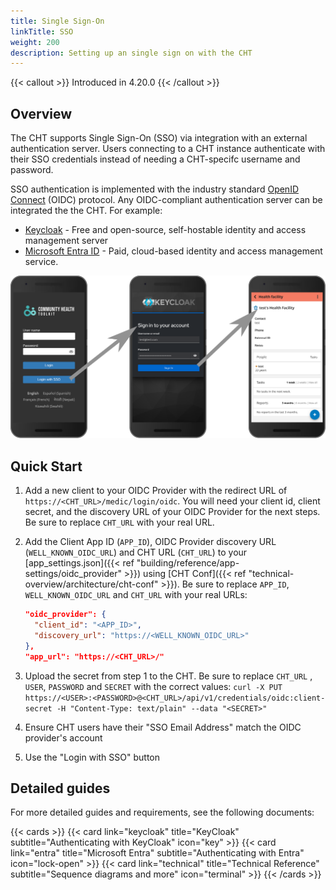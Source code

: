 ```yaml
---
title: Single Sign-On
linkTitle: SSO
weight: 200
description: Setting up an single sign on with the CHT
---
```


{{< callout >}}
Introduced in 4.20.0
{{< /callout >}}

## Overview

The CHT supports Single Sign-On (SSO) via integration with an external authentication server. Users connecting to a CHT instance authenticate with their SSO credentials instead of needing a CHT-specifc username and password.
 
SSO authentication is implemented with the industry standard [OpenID Connect](https://openid.net/) (OIDC) protocol. Any OIDC-compliant authentication server can be integrated the the CHT. For example:

- [Keycloak](https://www.keycloak.org/) - Free and open-source, self-hostable identity and access management server
- [Microsoft Entra ID](https://learn.microsoft.com/en-us/entra/fundamentals/what-is-entra) - Paid, cloud-based identity and access management service.

![sso-login-flow.svg](sso-login-flow.svg)

## Quick Start

1. Add a new client to your OIDC Provider with the redirect URL of `https://<CHT_URL>/medic/login/oidc`. You will need your client id, client secret, and the discovery URL of your OIDC Provider for the next steps. Be sure to replace `CHT_URL` with your real URL.
2. Add the Client App ID (`APP_ID`), OIDC Provider discovery URL (`WELL_KNOWN_OIDC_URL`) and CHT URL (`CHT_URL`) to your [app_settings.json]({{< ref "building/reference/app-settings/oidc_provider" >}}) using [CHT Conf]({{< ref "technical-overview/architecture/cht-conf" >}}). Be sure to replace `APP_ID`, `WELL_KNOWN_OIDC_URL` and `CHT_URL` with your real URLs:

    ```json
    "oidc_provider": {
      "client_id": "<APP_ID>",
      "discovery_url": "https://<WELL_KNOWN_OIDC_URL>"
    },
    "app_url": "https://<CHT_URL>/"
    ```
3. Upload the secret from step 1 to the CHT. Be sure to replace `CHT_URL` , `USER`,  `PASSWORD` and `SECRET` with the correct values: `curl -X PUT https://<USER>:<PASSWORD>@<CHT_URL>/api/v1/credentials/oidc:client-secret -H "Content-Type: text/plain" --data "<SECRET>"`
4. Ensure CHT users have their "SSO Email Address" match the OIDC provider's account 
5. Use the "Login with SSO" button 

## Detailed guides 

For more detailed guides and requirements, see the following documents:

{{< cards >}}
  {{< card link="keycloak" title="KeyCloak" subtitle="Authenticating with KeyCloak" icon="key" >}}
  {{< card link="entra" title="Microsoft Entra" subtitle="Authenticating with Entra" icon="lock-open" >}}
  {{< card link="technical" title="Technical Reference" subtitle="Sequence diagrams and more" icon="terminal" >}}
{{< /cards >}}
